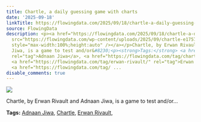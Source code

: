 ```yaml
---
title: Chartle, a daily guessing game with charts
date: '2025-09-18'
linkTitle: https://flowingdata.com/2025/09/18/chartle-a-daily-guessing-game-with-charts/
source: FlowingData
description: <p><a href="https://flowingdata.com/2025/09/18/chartle-a-daily-guessing-game-with-charts/"><img
  src="https://flowingdata.com/wp-content/uploads/2025/09/chartle-e1757956927723-750x952.png"
  style="max-width:100%;height:auto" /></a></p>Chartle, by Erwan Rivault and Adnaan
  Jiwa, is a game to test and/or&#8230;<p><strong>Tags:</strong> <a href="https://flowingdata.com/tag/adnaan-jiwa/"
  rel="tag">Adnaan Jiwa</a>, <a href="https://flowingdata.com/tag/chartle/" rel="tag">Chartle</a>,
  <a href="https://flowingdata.com/tag/erwan-rivault/" rel="tag">Erwan Rivault</a>,
  <a href="https://flowingdata.com/tag/ ...
disable_comments: true
---
```

<p><a href="https://flowingdata.com/2025/09/18/chartle-a-daily-guessing-game-with-charts/"><img src="https://flowingdata.com/wp-content/uploads/2025/09/chartle-e1757956927723-750x952.png" style="max-width:100%;height:auto" /></a></p>Chartle, by Erwan Rivault and Adnaan Jiwa, is a game to test and/or&#8230;<p><strong>Tags:</strong> <a href="https://flowingdata.com/tag/adnaan-jiwa/" rel="tag">Adnaan Jiwa</a>, <a href="https://flowingdata.com/tag/chartle/" rel="tag">Chartle</a>, <a href="https://flowingdata.com/tag/erwan-rivault/" rel="tag">Erwan Rivault</a>, <a href="https://flowingdata.com/tag/ ...